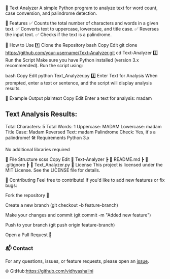 📜 Text Analyzer
A simple Python program to analyze text for word count, case conversion, and palindrome detection.

📝 Features
✅ Counts the total number of characters and words in a given text.
✅ Converts text to uppercase, lowercase, and title case.
✅ Reverses the input text.
✅ Checks if the text is a palindrome.

🚀 How to Use
1️⃣ Clone the Repository
bash
Copy
Edit
git clone https://github.com/your-username/Text-Analyzer.git
cd Text-Analyzer
2️⃣ Run the Script
Make sure you have Python installed (version 3.x recommended). Run the script using:

bash
Copy
Edit
python Text_Analyzer.py
3️⃣ Enter Text for Analysis
When prompted, enter a text or sentence, and the script will display analysis results.

📸 Example Output
plaintext
Copy
Edit
Enter a text for analysis: madam

Text Analysis Results:
---------------------
Total Characters: 5
Total Words: 1
Uppercase: MADAM
Lowercase: madam
Title Case: Madam
Reversed Text: madam
Palindrome Check: Yes, it's a palindrome!
🛠 Requirements
Python 3.x

No additional libraries required

📌 File Structure
scss
Copy
Edit
📂 Text-Analyzer
 ┣ 📜 README.md
 ┣ 📜 .gitignore
 ┣ 📜 Text_Analyzer.py
📄 License
This project is licensed under the MIT License. See the LICENSE file for details.

🤝 Contributing
Feel free to contribute! If you'd like to add new features or fix bugs:

Fork the repository 🍴

Create a new branch (git checkout -b feature-branch)

Make your changes and commit (git commit -m "Added new feature")

Push to your branch (git push origin feature-branch)

Open a Pull Request 📌

### 📬 Contact
For any questions, issues, or feature requests, please open an [issue](https://github.com/your-username/Text-Analyzer/issues).

🌐 GitHub:https://github.com/vidhyashalini



